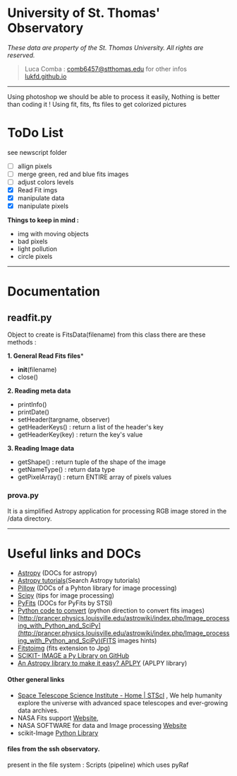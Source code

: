 # University of St. Thomas' Observatory
*These data are property of the St. Thomas University. All rights are reserved.*
> Luca Comba : comb6457@stthomas.edu
> for other infos [lukfd.github.io](https://lukfd.github.io/)
---

Using photoshop we should be able to process it easily, Nothing is better than coding it !
Using fit, fits, fts files to get colorized pictures

# ToDo List

see newscript folder

- [ ] allign pixels
- [ ] merge green, red and blue fits images
- [ ] adjust colors levels
- [x] Read Fit imgs
- [x] manipulate data
- [x] manipulate pixels

**Things to keep in mind :**
- img with moving objects
- bad pixels
- light pollution
- circle pixels

---

# Documentation

## readfit.py
Object to create is FitsData(filename)
from this class there are these methods :

**1. General Read Fits files***

- __init__(filename)
- close()

**2. Reading meta data**

- printInfo()
- printDate()
- setHeader(targname, observer)
- getHeaderKeys() : return a list of the header's key
- getHeaderKey(key) : return the key's value

**3. Reading Image data**

- getShape() : return tuple of the shape of the image
- getNameType() : return data type
- getPixelArray() : return ENTIRE array of pixels values

### prova.py

It is a simplified Astropy application for processing RGB image stored in the /data directory.

***
# Useful links and DOCs
- [Astropy](http://docs.astropy.org/en/stable/index.html) (DOCs for astropy)
- [Astropy tutorials](http://learn.astropy.org/)(Search Astropy tutorials)
- [Pillow](https://pillow.readthedocs.io/en/stable/index.html) (DOCs of a Pyhton library for image processing)
- [Scipy](http://scipy-lectures.org/advanced/image_processing/) (tips for image processing)
- [PyFits](https://pythonhosted.org/pyfits/#creating-a-new-image-file) (DOCs for PyFits by STSI)
- [Python code to convert](https://astromsshin.github.io/science/code/Python_fits_image/index.html) (python direction to convert fits images)
- [http://prancer.physics.louisville.edu/astrowiki/index.php/Image_processing_with_Python_and_SciPy](http://prancer.physics.louisville.edu/astrowiki/index.php/Image_processing_with_Python_and_SciPy)(FITS images hints)
- [Fitstoimg](https://github.com/psds075/fitstoimg) (fits extension to Jpg)
- [SCIKIT- IMAGE a Py Library on GitHub](https://github.com/scikit-image/scikit-image)
- [An Astropy library to make it easy? APLPY](https://aplpy.readthedocs.io/en/stable/fitsfigure/quick_reference.html) (APLPY library)


#### Other general links

- [Space Telescope Science Institute - Home | STScI](http://www.stsci.edu/) , We help humanity explore the universe with advanced space telescopes and ever-growing data archives. 
- NASA Fits support [Website](https://fits.gsfc.nasa.gov/), 
- NASA SOFTWARE for data and Image processing [Website](https://software.nasa.gov/data_and_image_processing)
- scikit-Image [Python Library](https://scikit-image.org/)

#### files from the ssh observatory.
present in the file system :
 Scripts (pipeline)
which uses pyRaf
